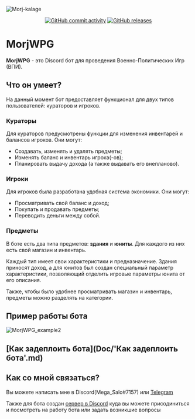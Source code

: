 ![Morj-kalage](https://user-images.githubusercontent.com/58074318/164958001-81b578fa-a325-47dc-9080-c1b2f1a024b1.png)
<div align='center'>

  <a href="https://github.com/Maxim-Beglyanov/MorjWPG/commits"><img alt="GitHub commit activity" src="https://img.shields.io/github/commit-activity/m/Maxim-Beglyanov/MorjWPG?color=ff9763"></a>
  <a href="https://github.com/Maxim-Beglyanov/MorjWPG/releases"><img alt="GitHub releases" src="https://img.shields.io/github/v/release/Maxim-Beglyanov/MorjWPG.svg?color=63cbff&label=version"></a>
  
</div>

# MorjWPG

**MorjWPG** - это Discord бот для проведения Военно-Политических Игр (ВПИ).

## Что он умеет?

На данный момент бот предоставляет функционал для двух типов пользователей: кураторов и игроков.

### **Кураторы**

Для кураторов предусмотрены функции для изменения инвентарей и балансов игроков.
Они могут:

- Создавать, изменять и удалять предметы;
- Изменять баланс и инвентарь игрока(-ов);
- Планировать выдачу дохода (а также выдавать его внепланово).

### **Игроки**

Для игроков была разработана удобная система экономики.
Они могут:

- Просматривать свой баланс и доход;
- Покупать и продавать предметы;
- Переводить деньги между собой.

### Предметы

В боте есть два типа предметов: **здания** и **юниты**.
Для каждого из них есть свой магазин и инвентарь.

Каждый тип имеет свои характеристики и предназначение.
Здания приносят доход, а для юнитов был создан специальный 
параметр характеристики, позволяющий отделить 
игровые параметры юнита от его описания.

Также, чтобы было удобнее просматривать магазин и инвентарь, предметы можно разделять на категории.

## Пример работы бота
![MorjWPG_example2](https://user-images.githubusercontent.com/58074318/168578390-d1648622-eea4-4df6-b0da-c4f1512faa61.gif)

## [Как задеплоить бота](Doc/'Как задеплоить бота'.md)

## Как со мной связаться?

Вы можете написать мне в Discord(Mega_Salo#7157) или [Telegram](https://t.me/MegaSalo)

Также для бота создан [сервер в Discord](https://discord.gg/3vztcd5nSW) куда вы можете присодиниться и посмотреть на работу бота или задать возникшие вопросы
